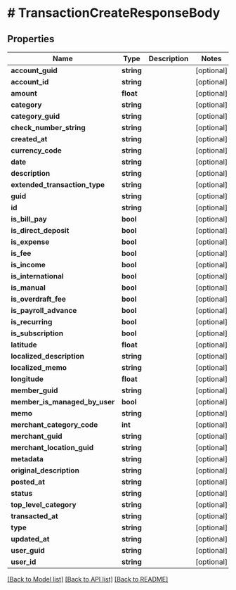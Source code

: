 # # TransactionCreateResponseBody

## Properties

Name | Type | Description | Notes
------------ | ------------- | ------------- | -------------
**account_guid** | **string** |  | [optional]
**account_id** | **string** |  | [optional]
**amount** | **float** |  | [optional]
**category** | **string** |  | [optional]
**category_guid** | **string** |  | [optional]
**check_number_string** | **string** |  | [optional]
**created_at** | **string** |  | [optional]
**currency_code** | **string** |  | [optional]
**date** | **string** |  | [optional]
**description** | **string** |  | [optional]
**extended_transaction_type** | **string** |  | [optional]
**guid** | **string** |  | [optional]
**id** | **string** |  | [optional]
**is_bill_pay** | **bool** |  | [optional]
**is_direct_deposit** | **bool** |  | [optional]
**is_expense** | **bool** |  | [optional]
**is_fee** | **bool** |  | [optional]
**is_income** | **bool** |  | [optional]
**is_international** | **bool** |  | [optional]
**is_manual** | **bool** |  | [optional]
**is_overdraft_fee** | **bool** |  | [optional]
**is_payroll_advance** | **bool** |  | [optional]
**is_recurring** | **bool** |  | [optional]
**is_subscription** | **bool** |  | [optional]
**latitude** | **float** |  | [optional]
**localized_description** | **string** |  | [optional]
**localized_memo** | **string** |  | [optional]
**longitude** | **float** |  | [optional]
**member_guid** | **string** |  | [optional]
**member_is_managed_by_user** | **bool** |  | [optional]
**memo** | **string** |  | [optional]
**merchant_category_code** | **int** |  | [optional]
**merchant_guid** | **string** |  | [optional]
**merchant_location_guid** | **string** |  | [optional]
**metadata** | **string** |  | [optional]
**original_description** | **string** |  | [optional]
**posted_at** | **string** |  | [optional]
**status** | **string** |  | [optional]
**top_level_category** | **string** |  | [optional]
**transacted_at** | **string** |  | [optional]
**type** | **string** |  | [optional]
**updated_at** | **string** |  | [optional]
**user_guid** | **string** |  | [optional]
**user_id** | **string** |  | [optional]

[[Back to Model list]](../../README.md#models) [[Back to API list]](../../README.md#endpoints) [[Back to README]](../../README.md)
